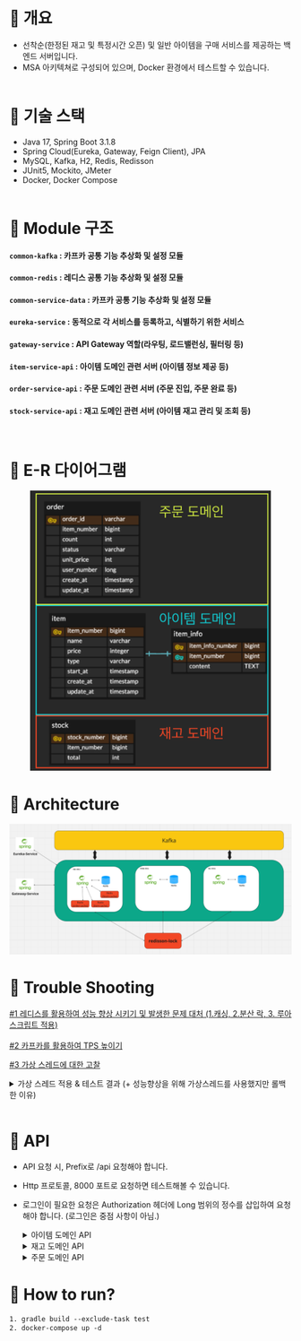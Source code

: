 # 📘 개요
- 선착순(한정된 재고 및 특정시간 오픈) 및 일반 아이템을 구매 서비스를 제공하는 백엔드 서버입니다.
- MSA 아키텍쳐로 구성되어 있으며, Docker 환경에서 테스트할 수 있습니다.
<br/><br/>
# 📕 기술 스택
- Java 17, Spring Boot 3.1.8
- Spring Cloud(Eureka, Gateway, Feign Client), JPA
- MySQL, Kafka, H2, Redis, Redisson
- JUnit5, Mockito, JMeter
- Docker, Docker Compose
<br/><br/>
# 📙 Module 구조
#### `common-kafka` : 카프카 공통 기능 추상화 및 설정 모듈
#### `common-redis` : 레디스 공통 기능 추상화 및 설정 모듈
#### `common-service-data` : 카프카 공통 기능 추상화 및 설정 모듈
#### `eureka-service` : 동적으로 각 서비스를 등록하고, 식별하기 위한 서비스
#### `gateway-service` : API Gateway 역할(라우팅, 로드밸런싱, 필터링 등)
#### `item-service-api` : 아이템 도메인 관련 서버 (아이템 정보 제공 등)
#### `order-service-api` : 주문 도메인 관련 서버 (주문 진입, 주문 완료 등)
#### `stock-service-api` : 재고 도메인 관련 서버 (아이템 재고 관리 및 조회 등)
<br/>

# 📘 E-R 다이어그램
<p align='center'>
    <img src='./image/erd.png' height='500'>
</p>

# 📕 Architecture
<p align='center'>
    <img src='./image/architecture.png'>
</p>

# 📙 Trouble Shooting

<a href="https://velog.io/@knhng/MSA-%ED%94%84%EB%A1%9C%EC%A0%9D%ED%8A%B8-%EC%84%A0%EC%B0%A9%EC%88%9C-%EA%B5%AC%EB%A7%A4-%EC%84%9C%EB%B2%84-Redis-%ED%99%9C%EC%9A%A9">#1 레디스를 활용하여 성능 향상 시키기 및 발생한 문제 대처 (1.캐싱, 2.분산 락, 3. 루아 스크립트 적용)</a>
<br/><br/>
<a href="https://velog.io/@knhng/MSA-%ED%94%84%EB%A1%9C%EC%A0%9D%ED%8A%B8-%EC%84%A0%EC%B0%A9%EC%88%9C-%EA%B5%AC%EB%A7%A4-%EC%84%9C%EB%B2%84-2.-%EC%B9%B4%ED%94%84%EC%B9%B4-%ED%99%9C%EC%9A%A9">#2 카프카를 활용하여 TPS 높이기</a>

<a href="https://velog.io/@knhng/MSA-%ED%94%84%EB%A1%9C%EC%A0%9D%ED%8A%B8-%EC%84%A0%EC%B0%A9%EC%88%9C-%EA%B5%AC%EB%A7%A4-%EC%84%9C%EB%B2%84-3.-%EA%B0%80%EC%83%81-%EC%8A%A4%EB%A0%88%EB%93%9C%EC%97%90-%EB%8C%80%ED%95%9C-%EA%B3%A0%EC%B0%B0-s8yf859w">#3 가상 스레드에 대한 고찰</a>

<details>
<summary>가상 스레드 적용 & 테스트 결과 (+ 성능향상을 위해 가상스레드를 사용했지만 롤백한 이유)</summary>

- <h2>#1 가상 스레드 적용 및 성능 향상 예상</h2>

    - **문제** |
        1. 가상 스레드 적용 후, 제한 없는 스레드 개수로 인한 성능 향상 예상
    - **원인** |
        1. 유저의 많은 요청이 들어와도 DB의 한정된 커넥션 개수 제한으로 인한 성능 향상이 없음
        2. MySQL 커넥터는 내부적로 synchronized로 블락되어, 가상 스레드를 적용하더라도 성능 향상이 되지 않음
    - **대안** |
        1. R2DBC를 적용하고, MySQL 커넥터 오픈 소스인 jasync를 적용
    - **적용 안한 이유**
        1. jasync 커넥터는 오픈소스이며, MySQL에서 제공하는 커넥터가 아님
        2. 오픈소스이며, 신뢰성이 낮음
        
</details>
<br/>

# 📘 API
- API 요청 시, Prefix로 /api 요청해야 합니다.
- Http 프로토콜, 8000 포트로 요청하면 테스트해볼 수 있습니다.
- 로그인이 필요한 요청은 Authorization 헤더에 Long 범위의 정수를 삽입하여 요청해야 합니다. (로그인은 중점 사항이 아님.)

    <details>
    <summary>아이템 도메인 API</summary>

    - **아이템 단건 조회**
        **Path** : /item/{itemNumber}    
        **Response Example**
        ``` JSON
        {
            "success" : true,
            "data" : {
                "itemNumber" : 1,
                "name" : "라면",
                "content" : "라면입니다.",
                "price" : 1000,
                "type" : "{TIME_DEAL | GENERAL}", // {선착순 | 일반}
                "start_at" : "YYYY-MM-DD hh:mm:ss" //[optional] type = 선착순인 경우
            }
        }
        ```
    - 아이템 다중 조회 <br/>
        **Path** : /item<br/> 
        **Response Example**
        ```JSON
        {
            "success" : true,
            "data" : [
                {
                    "itemNumber" : 1,
                    "name" : "라면",
                    "price" : 1000,
                    "type" : "{TIME_DEAL | GENERAL}",
                    "startAt" : "YYYY-MM-DD hh:mm:ss" //[optional] type = TIME_DEAL인 경우
                },
                // ...
            ]
        }
        ```
    - 아이템 <-> 주문 서비스 캐시용 (외부 노출x)<br/>
        **Path** : /item/{itemNumber}/cache<br/>
        **Response Example**
        ```JSON
        {
            "itemNumber" : 1,
            "price" : 1000,
            "type" : "{TIME_DEAL | GENERAL}",
            "startAt" : "YYYY-MM-DD hh:mm:ss" //[optional] type = TIME_DEAL인 경우
        }
        ```

    </details>

    <details>
    <summary>재고 도메인 API</summary>

    - 재고 조회<br/>
        **Path** : /stock/{itemNumber}<br/>
        **Response Example**
        ```JSON
        {
            "success" : true,
            "data" : 100 // 아이템 재고
        }
        ```
    - 재고 <-> 주문 서비스 캐시용 (외부 노출x)<br/>
        **Path** : /stock/{itemNumber}/cache <br/>
        **Response Example**
        ```JSON
        {
            "success" : true,
            "data" : 100 // 아이템 재고
        }
        ```
    </details>

    <details>
    <summary>주문 도메인 API</summary>

    - **주문 진입 [로그인 필요]**<br/>
        **Path** : /order<br/>
        **Request Example** <br/>
        ```JSON
        {
            "itemNumber" : 1,
            "count" : 1
        }
        ```
        **Response Example**
        ```JSON
        {
            "success" : true,
            "data" : "orderId"
        }
        ```
    - **주문 결제 처리 [로그인 필요]**<br/>
        **Path** : /order/{orderId} <br/>        
        **Response Example**
        ```JSON
        {
            "success" : true,
            "data" : 100 // 아이템 재고
        }
        ```
    </details>

# 📕 How to run?
```
1. gradle build --exclude-task test
2. docker-compose up -d
```
